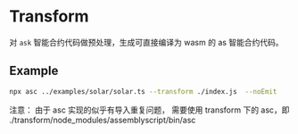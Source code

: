 # Transform

对 `ask` 智能合约代码做预处理，生成可直接编译为 wasm 的 as 智能合约代码。

## Example

```sh
npx asc ../examples/solar/solar.ts --transform ./index.js  --noEmit
```

注意： 由于 asc 实现的似乎有导入重复问题， 需要使用 transform 下的 asc，即 ./transform/node_modules/assemblyscript/bin/asc
